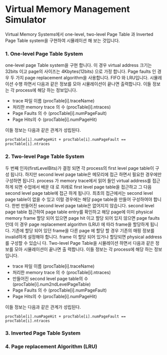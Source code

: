 # Virtual Memory Management Simulator

Virtual Memory Systems에서 one-level, two-level Page Table 과 Inverted Page Table system을 구현하여 시뮬레이션 해 보는 것입니다.


### 1. One-level Page Table System

one-level page Table system을 구현 합니다. 이 경우 virtual address 크기는 32bits 이고
page의 사이즈는 4Kbytes(12bits) 으로 가정 합니다. Page faults 인 경우 두 가지 page
replacement algorithm을 사용합니다. FIFO 와 LRU입니다. 시뮬레이션 수행 하면서 다음과 같은 정보를 모아 시뮬레이션이 끝나면 출력합니다. 
이들 정보는 각 process에 해당 하는 정보입니다. 
 - trace 파일 이름 (procTable[i].traceName) 
 - 처리한 memory trace 의 수 (procTable[i].ntraces) 
 - Page Faults 의 수 (procTable[i].numPageFault) 
 - Page Hits의 수 (procTable[i].numPageHit)
 
이들 정보는 다음과 같은 관계가 성립된다. 
```
procTable[i].numPageHit + procTable[i].numPageFault == procTable[i].ntraces
```

### 2. Two-level Page Table System

두 번째 인자(firstLevelBits)가 결정 되면 각 process의 first level page table이 구성 됩니다. 하지만 second level page table은 메모리에 접근 하면서 필요한 경우에만 구성하면 됩니다. process 가 memory trace에서 읽어 들인 virtual address를 접근하게 되면 수업에서 배운 대
로 차례로 first level page table을 접근하고 그 다음 second level page table에 접근 하게
됩니다. 최초의 접근에서는 second level page table이 없을 수 있고 이럴 경우에는 해당 page table을 
만들어 구성하여야 합니다. 한번 만들어진 second level page table은 없어지지 않습니다. second level page table 접근하여 page table entry를 확인하고 해당 page에 이미 physical
memory frame 할당 되어 있으면 page hit 이고 할당 되어 있지 않으면 page faults 인데 이
경우 page replacement algorithm (LRU) 에 따라 frame을 할당하게 됩니다. 기존에 할당 되어 있던 frame을 다른 page 에 할당 할 경우 기존의 매핑 정보를 invalid하게
설정해야 합니다. frame 이 할당 되어 있거나 할당되면 physical address를 구성할 수 있습니
다. Two-level Page Table을 시뮬레이션 하면서 다음과 같은 정보를 모아 시뮬레이션이 끝나면 출
력합니다. 이들 정보는 각 process에 해당 하는 정보입니다.

 - trace 파일 이름 (procTable[i].traceName) 
 - 처리한 memory trace 의 수 (procTable[i].ntraces) 
 - 만들어진 second level page table의 수 (procTable[i].num2ndLevelPageTable) 
 - Page Faults 의 수 (procTable[i].numPageFault) 
 - Page Hits의 수 (procTable[i].numPageHit)

이들 정보는 다음과 같은 관계가 성립된다. 

```
procTable[i].numPageHit + procTable[i].numPageFault == procTable[i].ntraces
```

### 3. Inverted Page Table System

### 4. Page replacement Algorithm (LRU)
